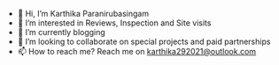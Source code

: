 - 👋 Hi, I’m Karthika Paranirubasingam
- 👀 I’m interested in Reviews, Inspection and Site visits
- 🌱 I’m currently blogging
- 💞️ I’m looking to collaborate on special projects and paid partnerships
- 📫 How to reach me? Reach me on karthika292021@outlook.com

<!---
karthiparani/karthiparani is a ✨ special ✨ repository because its `README.md` (this file) appears on your GitHub profile.
You can click the Preview link to take a look at your changes.
--->
